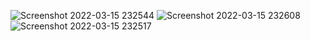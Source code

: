 ![Screenshot 2022-03-15 232544](https://user-images.githubusercontent.com/101598361/158441897-31ee9c9b-3072-406c-aa9c-fecf26bcbc6e.png)
![Screenshot 2022-03-15 232608](https://user-images.githubusercontent.com/101598361/158441919-4c453bea-5ece-4e17-889e-032163dbcb54.png)
![Screenshot 2022-03-15 232517](https://user-images.githubusercontent.com/101598361/158441922-9b17b500-20c0-4519-8766-1359e6c4584d.png)

